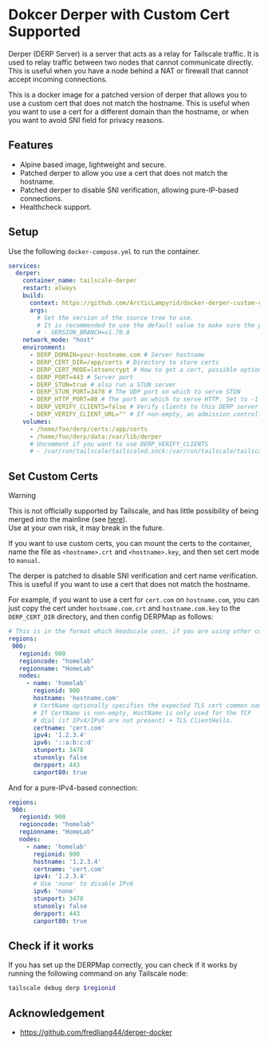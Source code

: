 # Dokcer Derper with Custom Cert Supported
Derper (DERP Server) is a server that acts as a relay for Tailscale traffic. It is used to relay traffic between two nodes that cannot communicate directly. This is useful when you have a node behind a NAT or firewall that cannot accept incoming connections.

This is a docker image for a patched version of derper that allows you to use a custom cert that does not match the hostname. This is useful when you want to use a cert for a different domain than the hostname, or when you want to avoid SNI field for privacy reasons.

## Features
- Alpine based image, lightweight and secure.
- Patched derper to allow you use a cert that does not match the hostname.
- Patched derper to disable SNI verification, allowing pure-IP-based connections.
- Healthcheck support.

## Setup
Use the following `docker-compose.yml` to run the container. 

```yaml
services:
  derper:
    container_name: tailscale-derper
    restart: always
    build:
      context: https://github.com/ArcticLampyrid/docker-derper-custom-cert.git#main
      args:
        # Set the version of the source tree to use.
        # It is recommended to use the default value to make sure the patch is compatible.
        # - VERSION_BRANCH=v1.70.0
    network_mode: "host"
    environment:
      - DERP_DOMAIN=your-hostname.com # Server hostname
      - DERP_CERT_DIR=/app/certs # Directory to store certs
      - DERP_CERT_MODE=letsencrypt # How to get a cert, possible options: manual, letsencrypt (for port = 443)
      - DERP_PORT=443 # Server port
      - DERP_STUN=true # also run a STUN server
      - DERP_STUN_PORT=3478 # The UDP port on which to serve STUN
      - DERP_HTTP_PORT=80 # The port on which to serve HTTP. Set to -1 to disable
      - DERP_VERIFY_CLIENTS=false # Verify clients to this DERP server through a local tailscaled instance
      - DERP_VERIFY_CLIENT_URL="" # If non-empty, an admission controller URL for permitting client connections
    volumes:
      - /home/foo/derp/certs:/app/certs
      - /home/foo/derp/data:/var/lib/derper
      # Uncomment if you want to use DERP_VERIFY_CLIENTS
      # - /var/run/tailscale/tailscaled.sock:/var/run/tailscale/tailscaled.sock 
```

## Set Custom Certs
> [!WARNING]  
> This is not officially supported by Tailscale, and has little possibility of being merged into the mainline \(see [here](https://github.com/tailscale/tailscale/issues/11776#issuecomment-2116523542)\).  
> Use at your own risk, it may break in the future.
 

If you want to use custom certs, you can mount the certs to the container, name the file as `<hostname>.crt` and `<hostname>.key`, and then set cert mode to `manual`.

The derper is patched to disable SNI verification and cert name verification. This is useful if you want to use a cert that does not match the hostname.

For example, if you want to use a cert for `cert.com` on `hostname.com`, you can just copy the cert under `hostname.com.crt` and `hostname.com.key` to the `DERP_CERT_DIR` directory, and then config DERPMap as follows:

```yaml
# This is in the format which Headscale uses, if you are using other controller, please refer to the controller's documentation.
regions:
 900:
   regionid: 900
   regioncode: "homelab"
   regionname: "HomeLab"
   nodes:
     - name: 'homelab'
       regionid: 900
       hostname: 'hostname.com'
       # CertName optionally specifies the expected TLS cert common name.
       # If CertName is non-empty, HostName is only used for the TCP
       # dial (if IPv4/IPv6 are not present) + TLS ClientHello.
       certname: 'cert.com'
       ipv4: '1.2.3.4'
       ipv6: '::a:b:c:d'
       stunport: 3478
       stunonly: false
       derpport: 443
       canport80: true
```

And for a pure-IPv4-based connection: 

```yaml
regions:
 900:
   regionid: 900
   regioncode: "homelab"
   regionname: "HomeLab"
   nodes:
     - name: 'homelab'
       regionid: 900
       hostname: '1.2.3.4'
       certname: 'cert.com'
       ipv4: '1.2.3.4'
       # Use 'none' to disable IPv6
       ipv6: 'none'
       stunport: 3478
       stunonly: false
       derpport: 443
       canport80: true
```

## Check if it works
If you has set up the DERPMap correctly, you can check if it works by running the following command on any Tailscale node:

```bash
tailscale debug derp $regionid
```

## Acknowledgement
- https://github.com/fredliang44/derper-docker
